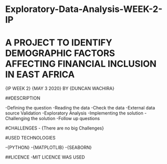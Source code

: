 # Exploratory-Data-Analysis-WEEK-2-IP
# A PROJECT TO IDENTIFY DEMOGRAPHIC FACTORS AFFECTING FINANCIAL INCLUSION IN EAST AFRICA


{IP WEEK 2} {MAY 3 2020}  BY {DUNCAN WACHIRA}


##DESCRIPTION 

-Defining the question
-Reading the data
-Check the data
-External data source Validation
-Exploratory Analysis
-Implementing the solution
-Challenging the solution
-Follow up questions


#CHALLENGES -
{There are no big Challenges}


#USED TECHNOLOGIES

-{PYTHON}
-{MATPLOTLIB}
-{SEABORN}


##LICENCE
-MIT LICENCE WAS USED

